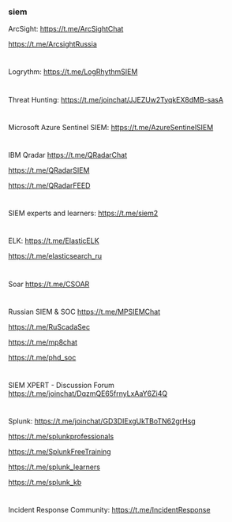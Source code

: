 ### siem


ArcSight:
https://t.me/ArcSightChat

https://t.me/ArcsightRussia  

#
Logrythm:
https://t.me/LogRhythmSIEM 

#
Threat Hunting:
https://t.me/joinchat/JJEZUw2TyqkEX8dMB-sasA 

#
Microsoft Azure Sentinel SIEM:
https://t.me/AzureSentinelSIEM 

#
IBM Qradar
https://t.me/QRadarChat 

https://t.me/QRadarSIEM 

https://t.me/QRadarFEED

#
SIEM experts and learners:
https://t.me/siem2 

#
ELK:
https://t.me/ElasticELK

https://t.me/elasticsearch_ru

#
Soar
https://t.me/CSOAR

#
Russian SIEM & SOC
https://t.me/MPSIEMChat

https://t.me/RuScadaSec

https://t.me/mp8chat

https://t.me/phd_soc

#
SIEM XPERT - Discussion Forum
https://t.me/joinchat/DqzmQE65frnyLxAaY6Zi4Q 

#
Splunk:
https://t.me/joinchat/GD3DIExgUkTBoTN62grHsg

https://t.me/splunkprofessionals

https://t.me/SplunkFreeTraining

https://t.me/splunk_learners

https://t.me/splunk_kb

#
Incident Response Community:
https://t.me/IncidentResponse
